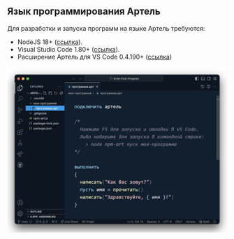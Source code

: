 ## Язык программирования Артель 

Для разработки и запуска программ на языке Артель требуются:

- NodeJS 18+ ([ссылка](https://nodejs.org/)).
- Visual Studio Code 1.80+ ([ссылка](https://code.visualstudio.com/)).
- Расширение Артель для VS Code 0.4.190+ ([ссылка](https://marketplace.visualstudio.com/items?itemName=nezaboodka.artel-vscode))

![Программа](программа.jpg?raw=true)
